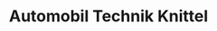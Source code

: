 ---
title: "Automobil Technik Knittel"
url: /roetgen/automobil-technik-knittel/
shop: Autowerkstatt
---
